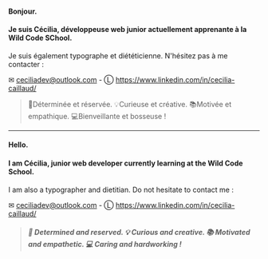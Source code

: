 #### Bonjour.
#### Je suis Cécilia, développeuse web junior actuellement apprenante à la Wild Code SChool.
Je suis également typographe et diététicienne. 
N'hésitez pas à me contacter :

✉ ceciliadev@outlook.com - Ⓛ https://www.linkedin.com/in/cecilia-caillaud/
> 🌿Déterminée et réservée. 💡Curieuse et créative. 📚Motivée et empathique. 💻Bienveillante et bosseuse !

---
#### Hello. 
#### I am Cécilia, junior web developer currently learning at the Wild Code School.
I am also a typographer and dietitian.
Do not hesitate to contact me :

✉ ceciliadev@outlook.com - Ⓛ https://www.linkedin.com/in/cecilia-caillaud/
> ##### 🌿 Determined and reserved. 💡 Curious and creative. 📚 Motivated and empathetic. 💻 Caring and hardworking !
>
<!--
**CCeciliaDev/CCeciliaDev** is a ✨ _special_ ✨ repository because its `README.md` (this file) appears on your GitHub profile.

Here are some ideas to get you started:

- 🔭 I’m currently working on ...
- 🌱 I’m currently learning ...
- 👯 I’m looking to collaborate on ...
- 🤔 I’m looking for help with ...
- 💬 Ask me about ...
- 📫 How to reach me: ...
- 😄 Pronouns: ...
- ⚡ Fun fact: ...
-->
